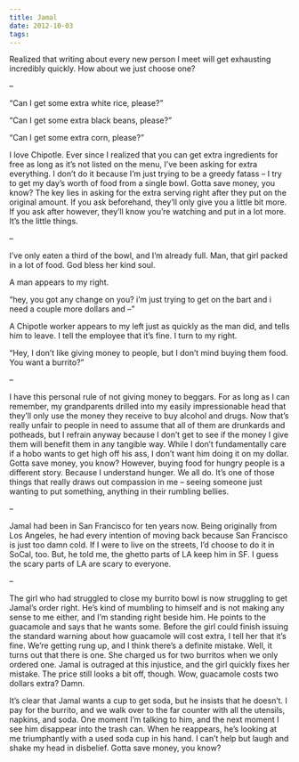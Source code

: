 ```yaml
---
title: Jamal
date: 2012-10-03
tags:
---
```


Realized that writing about every new person I meet will get exhausting incredibly quickly. How about we just choose one?

–

“Can I get some extra white rice, please?”

“Can I get some extra black beans, please?”

“Can I get some extra corn, please?”

I love Chipotle. Ever since I realized that you can get extra ingredients for free as long as it’s not listed on the menu, I’ve been asking for extra everything. I don’t do it because I’m just trying to be a greedy fatass – I try to get my day’s worth of food from a single bowl. Gotta save money, you know? The key lies in asking for the extra serving right after they put on the original amount. If you ask beforehand, they’ll only give you a little bit more. If you ask after however, they’ll know you’re watching and put in a lot more. It’s the little things.

–

I’ve only eaten a third of the bowl, and I’m already full. Man, that girl packed in a lot of food. God bless her kind soul.

A man appears to my right.

“hey, you got any change on you? i’m just trying to get on the bart and i need a couple more dollars and –”

A Chipotle worker appears to my left just as quickly as the man did, and tells him to leave. I tell the employee that it’s fine. I turn to my right.

“Hey, I don’t like giving money to people, but I don’t mind buying them food. You want a burrito?”

–

I have this personal rule of not giving money to beggars. For as long as I can remember, my grandparents drilled into my easily impressionable head that they’ll only use the money they receive to buy alcohol and drugs. Now that’s really unfair to people in need to assume that all of them are drunkards and potheads, but I refrain anyway because I don’t get to see if the money I give them will benefit them in any tangible way. While I don’t fundamentally care if a hobo wants to get high off his ass, I don’t want him doing it on my dollar. Gotta save money, you know? However, buying food for hungry people is a different story. Because I understand hunger. We all do. It’s one of those things that really draws out compassion in me – seeing someone just wanting to put something, anything in their rumbling bellies.

–

Jamal had been in San Francisco for ten years now. Being originally from Los Angeles, he had every intention of moving back because San Francisco is just too damn cold. If I were to live on the streets, I’d choose to do it in SoCal, too. But, he told me, the ghetto parts of LA keep him in SF. I guess the scary parts of LA are scary to everyone.

–

The girl who had struggled to close my burrito bowl is now struggling to get Jamal’s order right. He’s kind of mumbling to himself and is not making any sense to me either, and I’m standing right beside him. He points to the guacamole and says that he wants some. Before the girl could finish issuing the standard warning about how guacamole will cost extra, I tell her that it’s fine. We’re getting rung up, and I think there’s a definite mistake. Well, it turns out that there is one. She charged us for two burritos when we only ordered one. Jamal is outraged at this injustice, and the girl quickly fixes her mistake. The price still looks a bit off, though. Wow, guacamole costs two dollars extra? Damn.

It’s clear that Jamal wants a cup to get soda, but he insists that he doesn’t. I pay for the burrito, and we walk over to the far counter with all the utensils, napkins, and soda. One moment I’m talking to him, and the next moment I see him disappear into the trash can. When he reappears, he’s looking at me triumphantly with a used soda cup in his hand. I can’t help but laugh and shake my head in disbelief. Gotta save money, you know?
